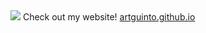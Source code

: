 <img src="https://capsule-render.vercel.app/api?type=venom&color=606c38&height=300&section=header&text=Hello%20there!&fontSize=90" />
Check out my website! <a href="https://aguin005.github.io/artguinto.github.io/" target="_blank">artguinto.github.io</a>

